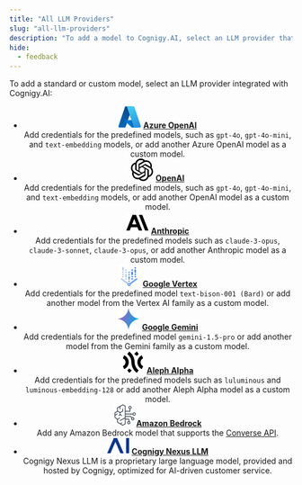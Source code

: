 ```yaml
---
title: "All LLM Providers"
slug: "all-llm-providers"
description: "To add a model to Cognigy.AI, select an LLM provider that has integration with Cognigy.AI from the list."
hide: 
  - feedback
---
```


To add a standard or custom model, select an LLM provider integrated with Cognigy.AI:

<div class="grid cards" style="text-align: center;" markdown>

- ![azure](../../../../_assets/icons/azure.svg) __[Azure OpenAI](microsoft-azure-openai.md)__ <br> Add credentials for the predefined models, such as `gpt-4o`, `gpt-4o-mini`, and `text-embedding` models, or add another Azure OpenAI model as a custom model.
- ![open-ai](../../../../_assets/icons/open-ai.svg) __[OpenAI](openai.md)__ <br> Add credentials for the predefined models, such as `gpt-4o`, `gpt-4o-mini`, and `text-embedding` models, or add another OpenAI model as a custom model.
- ![anthropic](../../../../_assets/icons/anthropic.svg) __[Anthropic](anthropic.md)__ <br> Add credentials for the predefined models such as `claude-3-opus`, `claude-3-sonnet`, `claude-3-opus`, or add another Anthropic model as a custom model.
- ![google-vertex](../../../../_assets/icons/google-vertex.svg) __[Google Vertex](google.md)__ <br> Add credentials for the predefined model `text-bison-001 (Bard)` or add another model from the Vertex AI family as a custom model.
- ![google-gemini](../../../../_assets/icons/google-gemini.svg) __[Google Gemini](google.md)__ <br> Add credentials for the predefined model `gemini-1.5-pro` or add another model from the Gemini family as a custom model.
- ![alephalpha](../../../../_assets/icons/alephalpha.svg) __[Aleph Alpha](aleph-alpha.md)__ <br> Add credentials for the predefined models such as `luluminous` and `luminous-embedding-128` or add another Aleph Alpha model as a custom model.
- ![amazon-bedrock](../../../../_assets/icons/amazon-bedrock.svg)__[Amazon Bedrock](amazon-bedrock.md)__ <br> Add any Amazon Bedrock model that supports the [Converse API](https://docs.aws.amazon.com/bedrock/latest/userguide/models-features.html).
- ![nexus-llm](../../../../_assets/icons/ai_logo.svg) __[Cognigy Nexus LLM](cognigy-nexus-llm.md)__ <br> Cognigy Nexus LLM is a proprietary large language model, provided and hosted by Cognigy, optimized for AI-driven customer service.
</div>